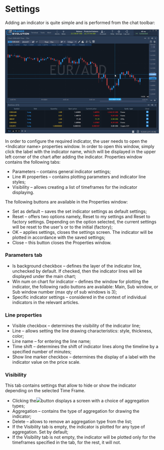 # Settings

Adding an indicator is quite simple and is performed from the chat toolbar:

![](../../../.gitbook/assets/indicator.gif)

In order to configure the required indicator, the user needs to open the &lt;Indicator name&gt; properties window. In order to open this window, simply click the label with the indicator name, which will be displayed in the upper left corner of the chart after adding the indicator. Properties window contains the following tabs:

* Parameters – contains general indicator settings;
* Line \#i properties – contains plotting parameters and indicator line styles;
* Visibility – allows creating a list of timeframes for the indicator displaying.

The following buttons are available in the Properties window:

* Set as default – saves the set indicator settings as default settings;
* Reset – offers two options namely, Reset to my settings and Reset to factory settings. Depending on the option selected, the current settings will be reset to the user's or to the initial \(factory\);
* OK – applies settings, closes the settings screen. The indicator will be plotted in accordance with the saved settings;
* Close – this button closes the Properties window.

### Parameters tab

* Is background checkbox – defines the layer of the indicator line, unchecked by default. If checked, then the indicator lines will be displayed under the main chart;
* Win num on chart for indicator – defines the window for plotting the indicator, the following radio buttons are available: Main, Sub window, or Sub window number \(max qty of sub windows is 3\);
* Specific indicator settings – considered in the context of individual indicators in the relevant articles.

### Line properties

* Visible checkbox – determines the visibility of the indicator line;
* Line – allows setting the line drawing characteristics: style, thickness, color;
* Line name – for entering the line name;
* Time shift – determines the shift of indicator lines along the timeline by a specified number of minutes;
* Show line marker checkbox – determines the display of a label with the indicator value on the price scale.

### Visibility

This tab contains settings that allow to hide or show the indicator depending on the selected Time Frame.

* Clicking the![](https://lh4.googleusercontent.com/PsWyfpBfsl32BT91_lucc6AdiR17SmY7TW1ByQjkLo-14dAHN_rYiHowcFY9gcYzD2CtTQ4T95pFb8Qp30eKYArlXRpm48axJcaOWnNPi_5TZy5FCv3Sna0JakfvhU8HFOHSiKAu)button displays a screen with a choice of aggregation types;
* Aggregation – contains the type of aggregation for drawing the indicator;
* Delete – allows to remove an aggregation type from the list;
* If the Visibility tab is empty, the indicator is plotted for any type of aggregation. Set by default;
* If the Visibility tab is not empty, the indicator will be plotted only for the timeframes specified in the tab, for the rest, it will not.

